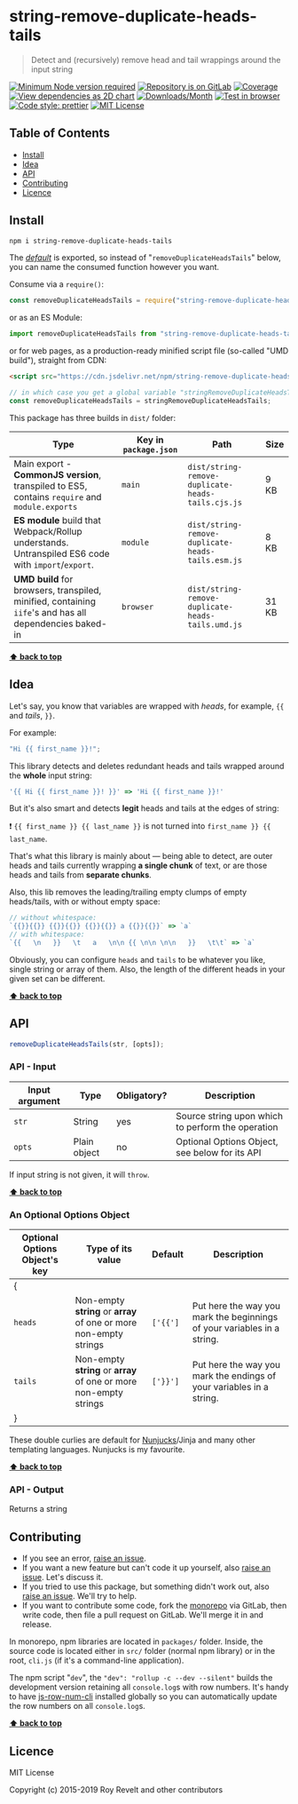 # string-remove-duplicate-heads-tails

> Detect and (recursively) remove head and tail wrappings around the input string

[![Minimum Node version required][node-img]][node-url]
[![Repository is on GitLab][gitlab-img]][gitlab-url]
[![Coverage][cov-img]][cov-url]
[![View dependencies as 2D chart][deps2d-img]][deps2d-url]
[![Downloads/Month][downloads-img]][downloads-url]
[![Test in browser][runkit-img]][runkit-url]
[![Code style: prettier][prettier-img]][prettier-url]
[![MIT License][license-img]][license-url]

## Table of Contents

- [Install](#install)
- [Idea](#idea)
- [API](#api)
- [Contributing](#contributing)
- [Licence](#licence)

## Install

```bash
npm i string-remove-duplicate-heads-tails
```

The [_default_](https://exploringjs.com/es6/ch_modules.html#_default-exports-one-per-module) is exported, so instead of "`removeDuplicateHeadsTails`" below, you can name the consumed function however you want.

Consume via a `require()`:

```js
const removeDuplicateHeadsTails = require("string-remove-duplicate-heads-tails");
```

or as an ES Module:

```js
import removeDuplicateHeadsTails from "string-remove-duplicate-heads-tails";
```

or for web pages, as a production-ready minified script file (so-called "UMD build"), straight from CDN:

```html
<script src="https://cdn.jsdelivr.net/npm/string-remove-duplicate-heads-tails/dist/string-remove-duplicate-heads-tails.umd.js"></script>
```

```js
// in which case you get a global variable "stringRemoveDuplicateHeadsTails" which you consume like this:
const removeDuplicateHeadsTails = stringRemoveDuplicateHeadsTails;
```

This package has three builds in `dist/` folder:

| Type                                                                                                    | Key in `package.json` | Path                                              | Size  |
| ------------------------------------------------------------------------------------------------------- | --------------------- | ------------------------------------------------- | ----- |
| Main export - **CommonJS version**, transpiled to ES5, contains `require` and `module.exports`          | `main`                | `dist/string-remove-duplicate-heads-tails.cjs.js` | 9 KB  |
| **ES module** build that Webpack/Rollup understands. Untranspiled ES6 code with `import`/`export`.      | `module`              | `dist/string-remove-duplicate-heads-tails.esm.js` | 8 KB  |
| **UMD build** for browsers, transpiled, minified, containing `iife`'s and has all dependencies baked-in | `browser`             | `dist/string-remove-duplicate-heads-tails.umd.js` | 31 KB |

**[⬆ back to top](#)**

## Idea

Let's say, you know that variables are wrapped with _heads_, for example, `{{` and _tails_, `}}`.

For example:

```js
"Hi {{ first_name }}!";
```

This library detects and deletes redundant heads and tails wrapped around the **whole** input string:

```js
'{{ Hi {{ first_name }}! }}' => 'Hi {{ first_name }}!'
```

But it's also smart and detects **legit** heads and tails at the edges of string:

:exclamation: `{{ first_name }} {{ last_name }}` is not turned into `first_name }} {{ last_name`.

That's what this library is mainly about — being able to detect, are outer heads and tails currently wrapping **a single chunk** of text, or are those heads and tails from **separate chunks**.

Also, this lib removes the leading/trailing empty clumps of empty heads/tails, with or without empty space:

```js
// without whitespace:
`{{}}{{}} {{}}{{}} {{}}{{}} a {{}}{{}}` => `a`
// with whitespace:
`{{   \n   }}   \t   a   \n\n {{ \n\n \n\n   }}   \t\t` => `a`
```

Obviously, you can configure `heads` and `tails` to be whatever you like, single string or array of them. Also, the length of the different heads in your given set can be different.

**[⬆ back to top](#)**

## API

```js
removeDuplicateHeadsTails(str, [opts]);
```

### API - Input

| Input argument | Type         | Obligatory? | Description                                       |
| -------------- | ------------ | ----------- | ------------------------------------------------- |
| `str`          | String       | yes         | Source string upon which to perform the operation |
| `opts`         | Plain object | no          | Optional Options Object, see below for its API    |

If input string is not given, it will `throw`.

**[⬆ back to top](#)**

### An Optional Options Object

| Optional Options Object's key | Type of its value                                                  | Default  | Description                                                             |
| ----------------------------- | ------------------------------------------------------------------ | -------- | ----------------------------------------------------------------------- |
| {                             |                                                                    |          |
| `heads`                       | Non-empty **string** or **array** of one or more non-empty strings | `['{{']` | Put here the way you mark the beginnings of your variables in a string. |
| `tails`                       | Non-empty **string** or **array** of one or more non-empty strings | `['}}']` | Put here the way you mark the endings of your variables in a string.    |
| }                             |                                                                    |          |

These double curlies are default for [Nunjucks](https://mozilla.github.io/nunjucks/)/Jinja and many other templating languages. Nunjucks is my favourite.

**[⬆ back to top](#)**

### API - Output

Returns a string

## Contributing

- If you see an error, [raise an issue](<https://gitlab.com/codsen/codsen/issues/new?issue[title]=string-remove-duplicate-heads-tails%20package%20-%20put%20title%20here&issue[description]=**Which%20package%20is%20this%20issue%20for**%3A%20%0Astring-remove-duplicate-heads-tails%0A%0A**Describe%20the%20issue%20(if%20necessary)**%3A%20%0A%0A%0A%2Fassign%20%40revelt>).
- If you want a new feature but can't code it up yourself, also [raise an issue](<https://gitlab.com/codsen/codsen/issues/new?issue[title]=string-remove-duplicate-heads-tails%20package%20-%20put%20title%20here&issue[description]=**Which%20package%20is%20this%20issue%20for**%3A%20%0Astring-remove-duplicate-heads-tails%0A%0A**Describe%20the%20issue%20(if%20necessary)**%3A%20%0A%0A%0A%2Fassign%20%40revelt>). Let's discuss it.
- If you tried to use this package, but something didn't work out, also [raise an issue](<https://gitlab.com/codsen/codsen/issues/new?issue[title]=string-remove-duplicate-heads-tails%20package%20-%20put%20title%20here&issue[description]=**Which%20package%20is%20this%20issue%20for**%3A%20%0Astring-remove-duplicate-heads-tails%0A%0A**Describe%20the%20issue%20(if%20necessary)**%3A%20%0A%0A%0A%2Fassign%20%40revelt>). We'll try to help.
- If you want to contribute some code, fork the [monorepo](https://gitlab.com/codsen/codsen/) via GitLab, then write code, then file a pull request on GitLab. We'll merge it in and release.

In monorepo, npm libraries are located in `packages/` folder. Inside, the source code is located either in `src/` folder (normal npm library) or in the root, `cli.js` (if it's a command-line application).

The npm script "`dev`", the `"dev": "rollup -c --dev --silent"` builds the development version retaining all `console.log`s with row numbers. It's handy to have [js-row-num-cli](https://www.npmjs.com/package/js-row-num-cli) installed globally so you can automatically update the row numbers on all `console.log`s.

**[⬆ back to top](#)**

## Licence

MIT License

Copyright (c) 2015-2019 Roy Revelt and other contributors

[node-img]: https://img.shields.io/node/v/string-remove-duplicate-heads-tails.svg?style=flat-square&label=works%20on%20node
[node-url]: https://www.npmjs.com/package/string-remove-duplicate-heads-tails
[gitlab-img]: https://img.shields.io/badge/repo-on%20GitLab-brightgreen.svg?style=flat-square
[gitlab-url]: https://gitlab.com/codsen/codsen/tree/master/packages/string-remove-duplicate-heads-tails
[cov-img]: https://img.shields.io/badge/coverage-98.56%25-brightgreen.svg?style=flat-square
[cov-url]: https://gitlab.com/codsen/codsen/tree/master/packages/string-remove-duplicate-heads-tails
[deps2d-img]: https://img.shields.io/badge/deps%20in%202D-see_here-08f0fd.svg?style=flat-square
[deps2d-url]: http://npm.anvaka.com/#/view/2d/string-remove-duplicate-heads-tails
[downloads-img]: https://img.shields.io/npm/dm/string-remove-duplicate-heads-tails.svg?style=flat-square
[downloads-url]: https://npmcharts.com/compare/string-remove-duplicate-heads-tails
[runkit-img]: https://img.shields.io/badge/runkit-test_in_browser-a853ff.svg?style=flat-square
[runkit-url]: https://npm.runkit.com/string-remove-duplicate-heads-tails
[prettier-img]: https://img.shields.io/badge/code_style-prettier-ff69b4.svg?style=flat-square
[prettier-url]: https://prettier.io
[license-img]: https://img.shields.io/badge/licence-MIT-51c838.svg?style=flat-square
[license-url]: https://gitlab.com/codsen/codsen/blob/master/LICENSE
